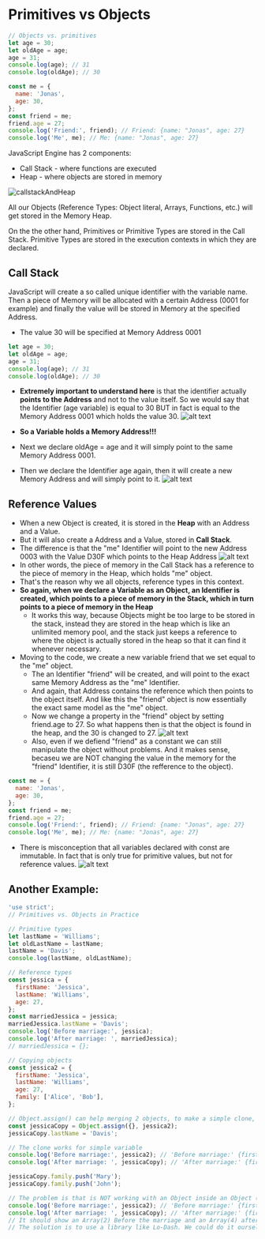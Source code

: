 # Primitives vs Objects

```js
// Objects vs. primitives
let age = 30;
let oldAge = age;
age = 31;
console.log(age); // 31
console.log(oldAge); // 30

const me = {
  name: 'Jonas',
  age: 30,
};
const friend = me;
friend.age = 27;
console.log('Friend:', friend); // Friend: {name: "Jonas", age: 27}
console.log('Me', me); // Me: {name: "Jonas", age: 27}
```

JavaScript Engine has 2 components:

- Call Stack - where functions are executed
- Heap - where objects are stored in memory

![callstackAndHeap](images/image.png)

All our Objects (Reference Types: Object literal, Arrays, Functions, etc.) will get stored in the Memory Heap.

On the the other hand, Primitives or Primitive Types are stored in the Call Stack. Primitive Types are stored in the execution contexts in which they are declared.

## Call Stack

JavaScript will create a so called unique identifier with the variable name. Then a piece of Memory will be allocated with a certain Address (0001 for example) and finally the value will be stored in Memory at the specified Address.

- The value 30 will be specified at Memory Address 0001

```js
let age = 30;
let oldAge = age;
age = 31;
console.log(age); // 31
console.log(oldAge); // 30
```

- **Extremely important to understand here** is that the identifier actually **points to the Address** and not to the value itself. So we would say that the Identifier (age variable) is equal to 30 BUT in fact is equal to the Memory Address 0001 which holds the value 30.
  ![alt text](images/image-1.png)

- **So a Variable holds a Memory Address!!!**
- Next we declare oldAge = age and it will simply point to the same Memory Address 0001.
- Then we declare the Identifier age again, then it will create a new Memory Address and will simply point to it.
  ![alt text](images/image-2.png)

## Reference Values

- When a new Object is created, it is stored in the **Heap** with an Address and a Value.
- But it will also create a Address and a Value, stored in **Call Stack**.
- The difference is that the "me" Identifier will point to the new Address 0003 with the Value D30F which points to the Heap Address
  ![alt text](images/image-3.png)
- In other words, the piece of memory in the Call Stack has a reference to the piece of memory in the Heap, which holds "me" object.
- That's the reason why we all objects, reference types in this context.
- **So again, when we declare a Variable as an Object, an Identifier is created, which points to a piece of memory in the Stack, which in turn points to a piece of memory in the Heap**
  - It works this way, because Objects might be too large to be stored in the stack, instead they are stored in the heap which is like an unlimited memory pool, and the stack just keeps a reference to where the object is actually stored in the heap so that it can find it whenever necessary.
- Moving to the code, we create a new variable friend that we set equal to the "me" object.
  - The an Identifier "friend" will be created, and will point to the exact same Memory Address as the "me" Identifier.
  - And again, that Address contains the reference which then points to the object itself. And like this the "friend" object is now essentially the exact same model as the "me" object.
  - Now we change a property in the "friend" object by setting friend.age to 27. So what happens then is that the object is found in the heap, and the 30 is changed to 27.
    ![alt text](images/image-4.png)
  - Also, even if we defiend "friend" as a constant we can still manipulate the object without problems. And it makes sense, becaseu we are NOT changing the value in the memory for the "friend" Identifier, it is still D30F (the refference to the object).

```js
const me = {
  name: 'Jonas',
  age: 30,
};
const friend = me;
friend.age = 27;
console.log('Friend:', friend); // Friend: {name: "Jonas", age: 27}
console.log('Me', me); // Me: {name: "Jonas", age: 27}
```

- There is misconception that all variables declared with const are immutable. In fact that is only true for primitive values, but not for reference values.
  ![alt text](images/image-5.png)

## Another Example:

```js
'use strict';
// Primitives vs. Objects in Practice

// Primitive types
let lastName = 'Williams';
let oldLastName = lastName;
lastName = 'Davis';
console.log(lastName, oldLastName);

// Reference types
const jessica = {
  firstName: 'Jessica',
  lastName: 'Williams',
  age: 27,
};
const marriedJessica = jessica;
marriedJessica.lastName = 'Davis';
console.log('Before marriage:', jessica);
console.log('After marriage: ', marriedJessica);
// marriedJessica = {};

// Copying objects
const jessica2 = {
  firstName: 'Jessica',
  lastName: 'Williams',
  age: 27,
  family: ['Alice', 'Bob'],
};

// Object.assign() can help merging 2 objects, to make a simple clone, NOT a Deep Clone
const jessicaCopy = Object.assign({}, jessica2);
jessicaCopy.lastName = 'Davis';

// The clone works for simple variable
console.log('Before marriage:', jessica2); // 'Before marriage:' {firstName: 'Jessica', lastName: 'Williams' ...}
console.log('After marriage: ', jessicaCopy); // 'After marriage:' {firstName: 'Jessica', lastName: 'Davis' ...}

jessicaCopy.family.push('Mary');
jessicaCopy.family.push('John');

// The problem is that is NOT working with an Object inside an Object (for example an Array in an Object):
console.log('Before marriage:', jessica2); // 'Before marriage:' {firstName: 'Jessica', lastName: 'Williams', age: 27, family: Array(4)}
console.log('After marriage: ', jessicaCopy); // 'After marriage:' {firstName: 'Jessica', lastName: 'Davis', age: 27, family: Array(4)}
// It should show an Array(2) Before the marriage and an Array(4) after marriage
// The solution is to use a library like Lo-Dash. We could do it ourselves but it's too complex.
```
